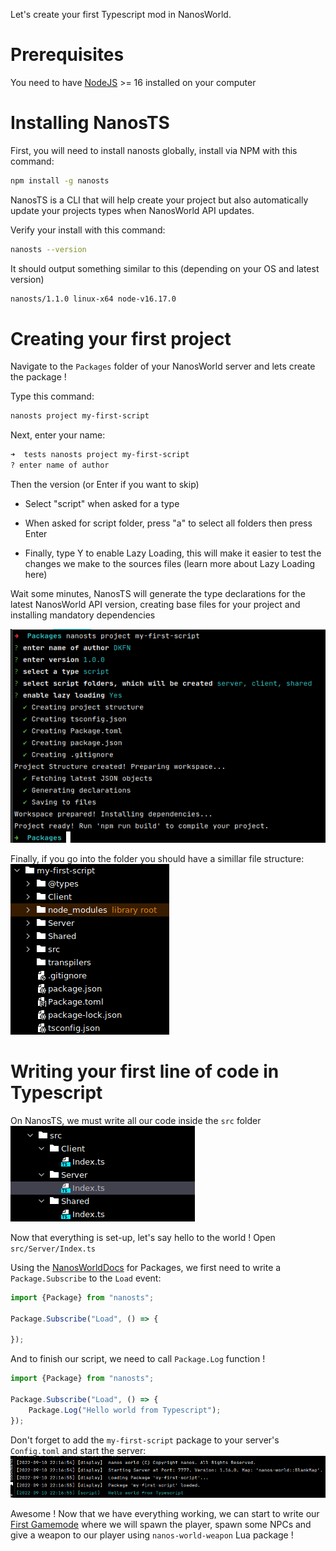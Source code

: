 Let's create your first Typescript mod in NanosWorld.

# Prerequisites
You need to have [NodeJS](https://nodejs.org/en/) >= 16 installed on your computer

# Installing NanosTS
First, you will need to install nanosts globally, install via NPM with this command:
```sh
npm install -g nanosts
```

NanosTS is a CLI that will help create your project but also automatically update your projects types when NanosWorld API updates.

Verify your install with this command:
```sh
nanosts --version
```

It should output something similar to this (depending on your OS and latest version)
```sh
nanosts/1.1.0 linux-x64 node-v16.17.0
```

# Creating your first project
Navigate to the `Packages` folder of your NanosWorld server and lets create the package !

Type this command:
```sh
nanosts project my-first-script
```

Next, enter your name:
```sh
➜  tests nanosts project my-first-script
? enter name of author
```

Then the version (or Enter if you want to skip)

- Select "script" when asked for a type

- When asked for script folder, press "a" to select all folders then press Enter

- Finally, type Y to enable Lazy Loading, this will make it easier to test the changes we make to the sources files (learn more about Lazy Loading here)

Wait some minutes, NanosTS will generate the type declarations for the latest NanosWorld API version, creating base files for your project and installing mandatory dependencies

![Cli result after setting project config](/images/tutorials/quick-start/cliProjectResult.png)

Finally, if you go into the folder you should have a simillar file structure:
![FolderStructure](/images/tutorials/quick-start/fileTreeResult.png)

# Writing your first line of code in Typescript
On NanosTS, we must write all our code inside the `src` folder
![Src folder structure](/images/tutorials/quick-start/srcFolderResult.png)

Now that everything is set-up, let's say hello to the world !
Open `src/Server/Index.ts`

Using the [NanosWorldDocs](https://docs.nanos.world/docs/scripting-reference/static-classes/package) for Packages,
we first need to write a `Package.Subscribe` to the `Load` event:
```ts
import {Package} from "nanosts";

Package.Subscribe("Load", () => {
    
});
```

And to finish our script, we need to call `Package.Log` function !
```ts
import {Package} from "nanosts";

Package.Subscribe("Load", () => {
    Package.Log("Hello world from Typescript");
});
```

Don't forget to add the `my-first-script` package to your server's `Config.toml` and start the server:
![First Script console result](/images/tutorials/quick-start/firstScriptResult.png)

Awesome ! Now that we have everything working, we can start to write our [First Gamemode](/tutorials/first-gamemode)
where we will spawn the player, spawn some NPCs and give a weapon to our player using `nanos-world-weapon` Lua package !
